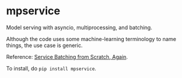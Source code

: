# mpservice

Model serving with asyncio, multiprocessing, and batching.

Although the code uses some machine-learning terminology to name things, the use case is generic.

Reference: [Service Batching from Scratch, Again](https://zpz.github.io/blog/batched-service-redesign/).

To install, do `pip install mpservice`.